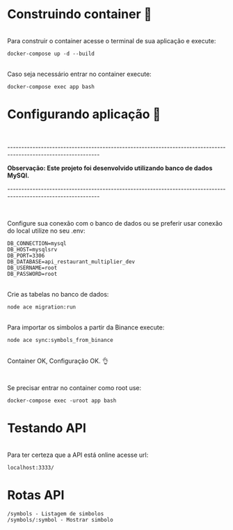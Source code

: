 # Construindo container 🐋

<br>
Para construir o container acesse o terminal de sua aplicação e execute:

```
docker-compose up -d --build
```

<br>
Caso seja necessário entrar no container execute:

```
docker-compose exec app bash
```

# Configurando aplicação 🤖

<br>
<p>---------------------------------------------------------------------------------------------------------------</p>
<strong>Observação: Este projeto foi desenvolvido utilizando banco de dados MySQl.</strong>
<p>---------------------------------------------------------------------------------------------------------------</p>
<br>

Configure sua conexão com o banco de dados ou se preferir usar conexão do local utilize no seu .env:

```
DB_CONNECTION=mysql
DB_HOST=mysqlsrv
DB_PORT=3306
DB_DATABASE=api_restaurant_multiplier_dev
DB_USERNAME=root
DB_PASSWORD=root
```

<br>
Crie as tabelas no banco de dados:

```
node ace migration:run
```

<br>
Para importar os simbolos a partir da Binance execute:

```
node ace sync:symbols_from_binance
```

<br>
Container OK, Configuração OK. 👌
<br>

#

Se precisar entrar no container como root use:

```
docker-compose exec -uroot app bash
```

# Testando API

<br>
Para ter certeza que a API está online acesse url:

```
localhost:3333/
```

# Rotas API

```
/symbols - Listagem de simbolos
/symbols/:symbol - Mostrar simbolo
```
